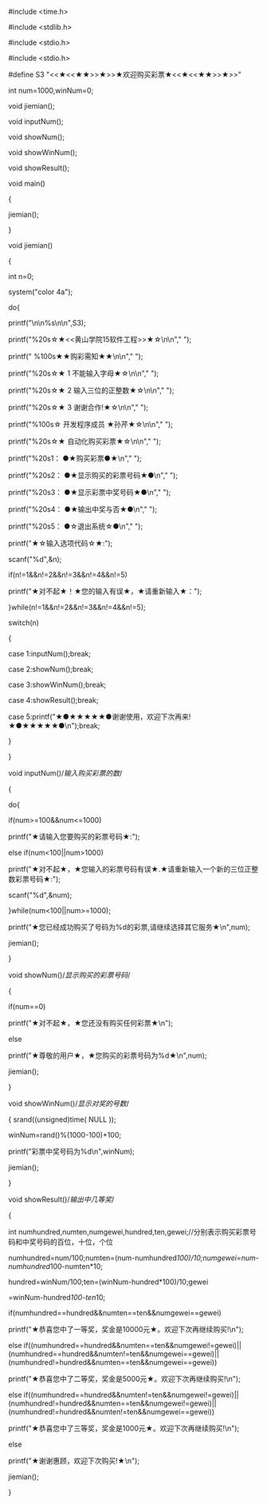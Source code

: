 #include <time.h>

#include <stdlib.h>

#include <stdio.h>

#include <stdio.h> 

#define S3 "<<★<<★★>>★>>★欢迎购买彩票★<<★<<★★>>★>>"

int num=1000,winNum=0;

void jiemian();

void inputNum();

void showNum();

void showWinNum();

void showResult();

void main()

{

jiemian();

}

void jiemian()

{

int n=0;

system("color 4a");

do{

printf("\n\n%s\n\n",S3);

printf("%20s☆★<<黄山学院15软件工程>>★☆\n\n"," ");

printf(" %100s★★购彩需知★★\n\n"," ");

printf("%20s☆★ 1 不能输入字母★☆\n\n"," ");

printf("%20s☆★ 2 输入三位的正整数★☆\n\n"," ");

printf("%20s☆★ 3 谢谢合作!★☆\n\n"," ");

printf("%100s☆ 开发程序成员 ★孙芹★☆\n\n"," ");

printf("%20s☆★ 自动化购买彩票★☆\n\n"," ");

printf("%20s1： ●★购买彩票●★\n"," ");

printf("%20s2： ●★显示购买的彩票号码★●\n"," ");

printf("%20s3： ●★显示彩票中奖号码★●\n"," ");

printf("%20s4： ●★输出中奖与否★●\n"," ");

printf("%20s5： ●☆退出系统☆●\n"," ");

printf("★☆输入选项代码☆★:");

scanf("%d",&n);

if(n!=1&&n!=2&&n!=3&&n!=4&&n!=5)

printf("★对不起★！★您的输入有误★，★请重新输入★：");

}while(n!=1&&n!=2&&n!=3&&n!=4&&n!=5);

switch(n)

{

case 1:inputNum();break;

case 2:showNum();break;

case 3:showWinNum();break;

case 4:showResult();break;

case 5:printf("★●★★★★★●谢谢使用，欢迎下次再来!★●★★★★★●\n");break;

}

}

void inputNum()/*输入购买彩票的数*/

{

do{

if(num>=100&&num<=1000)

printf("★请输入您要购买的彩票号码★:");

else if(num<100||num>1000)

printf("★对不起★，★您输入的彩票号码有误★.★请重新输入一个新的三位正整数彩票号码★:");

scanf("%d",&num);

}while(num<100||num>=1000);

printf("★您已经成功购买了号码为%d的彩票,请继续选择其它服务★\n",num);

jiemian();

}

void showNum()/*显示购买的彩票号码*/

{

if(num==0)

printf("★对不起★，★您还没有购买任何彩票★\n");

else

printf("★尊敬的用户★，★您购买的彩票号码为%d★\n",num);

jiemian();

}

void showWinNum()/*显示对奖的号数*/

{ srand((unsigned)time( NULL ));

winNum=rand()%(1000-100)+100;

printf("彩票中奖号码为%d\n",winNum);

jiemian();

}

void showResult()/*输出中几等奖*/

{

int numhundred,numten,numgewei,hundred,ten,gewei;//分别表示购买彩票号码和中奖号码的百位，十位，个位

numhundred=num/100;numten=(num-numhundred*100)/10;numgewei=num-numhundred*100-numten*10;

hundred=winNum/100;ten=(winNum-hundred*100)/10;gewei

=winNum-hundred*100-ten*10;

if(numhundred==hundred&&numten==ten&&numgewei==gewei)

printf("★恭喜您中了一等奖，奖金是10000元★。欢迎下次再继续购买!\n");

else if((numhundred==hundred&&numten==ten&&numgewei!=gewei)||(numhundred==hundred&&numten!=ten&&numgewei==gewei)||(numhundred!=hundred&&numten==ten&&numgewei==gewei))

printf("★恭喜您中了二等奖，奖金是5000元★。欢迎下次再继续购买!\n");

else if((numhundred==hundred&&numten!=ten&&numgewei!=gewei)||(numhundred!=hundred&&numten==ten&&numgewei!=gewei)||(numhundred!=hundred&&numten!=ten&&numgewei==gewei))

printf("★恭喜您中了三等奖，奖金是1000元★。欢迎下次再继续购买!\n");

else

printf("★谢谢惠顾，欢迎下次购买!★\n");

jiemian();

} 
